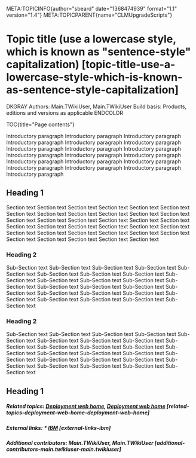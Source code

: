 META:TOPICINFO{author="sbeard" date="1368474939" format="1.1"
version="1.4"} META:TOPICPARENT{name="CLMUpgradeScripts"}

# Topic title (use a lowercase style, which is known as "sentence-style" capitalization) [topic-title-use-a-lowercase-style-which-is-known-as-sentence-style-capitalization]

DKGRAY Authors: Main.TWikiUser, Main.TWikiUser Build basis: Products,
editions and versions as applicable ENDCOLOR

TOC{title="Page contents"}

Introductory paragraph Introductory paragraph Introductory paragraph
Introductory paragraph Introductory paragraph Introductory paragraph
Introductory paragraph Introductory paragraph Introductory paragraph
Introductory paragraph Introductory paragraph Introductory paragraph
Introductory paragraph Introductory paragraph Introductory paragraph
Introductory paragraph Introductory paragraph Introductory paragraph
Introductory paragraph

## Heading 1

Section text Section text Section text Section text Section text Section
text Section text Section text Section text Section text Section text
Section text Section text Section text Section text Section text Section
text Section text Section text Section text Section text Section text
Section text Section text Section text Section text Section text Section
text Section text Section text Section text Section text Section text
Section text Section text

### Heading 2

Sub-Section text Sub-Section text Sub-Section text Sub-Section text
Sub-Section text Sub-Section text Sub-Section text Sub-Section text
Sub-Section text Sub-Section text Sub-Section text Sub-Section text
Sub-Section text Sub-Section text Sub-Section text Sub-Section text
Sub-Section text Sub-Section text Sub-Section text Sub-Section text
Sub-Section text Sub-Section text Sub-Section text Sub-Section text
Sub-Section text

### Heading 2

Sub-Section text Sub-Section text Sub-Section text Sub-Section text
Sub-Section text Sub-Section text Sub-Section text Sub-Section text
Sub-Section text Sub-Section text Sub-Section text Sub-Section text
Sub-Section text Sub-Section text Sub-Section text Sub-Section text
Sub-Section text Sub-Section text Sub-Section text Sub-Section text
Sub-Section text Sub-Section text Sub-Section text Sub-Section text
Sub-Section text

## Heading 1

##### Related topics: [Deployment web home](DeploymentWebHome), [Deployment web home](DeploymentWebHome) [related-topics-deployment-web-home-deployment-web-home]

##### External links: \* [IBM](https://www.ibm.com) [external-links-ibm]

##### Additional contributors: Main.TWikiUser, Main.TWikiUser [additional-contributors-main.twikiuser-main.twikiuser]

